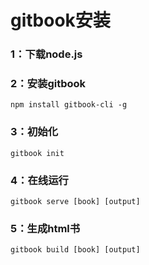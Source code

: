 # gitbook安装

### 1：下载node.js
### 2：安装gitbook
```
npm install gitbook-cli -g
```

### 3：初始化
```
gitbook init
```

### 4：在线运行
```
gitbook serve [book] [output]
```

### 5：生成html书
```
gitbook build [book] [output]
```


